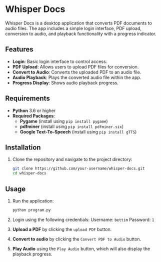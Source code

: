 # Whisper Docs

Whisper Docs is a desktop application that converts PDF documents to audio files. The app includes a simple login interface, PDF upload, conversion to audio, and playback functionality with a progress indicator.

## Features
- **Login**: Basic login interface to control access.
- **PDF Upload**: Allows users to upload PDF files for conversion.
- **Convert to Audio**: Converts the uploaded PDF to an audio file.
- **Audio Playback**: Plays the converted audio file within the app.
- **Progress Display**: Shows audio playback progress.

## Requirements
- **Python** 3.6 or higher
- **Required Packages**:
  - **Pygame** (install using `pip install pygame`)
  - **pdfminer** (install using `pip install pdfminer.six`)
  - **Google Text-To-Speech** (install using `pip install gTTS`)

## Installation
1. Clone the repository and navigate to the project directory:
   ```bash
   git clone https://github.com/your-username/whisper-docs.git
   cd whisper-docs

## Usage
1. Run the application: 
    ```bash
    python program.py

2. Login using the following credentials: 
    Username: `bettim`
    Password: `1`

3. **Upload a PDF** by clicking the `upload PDF` button.

4. **Convert to audio** by clicking the `Convert PDF to Audio` button.
5. **Play Audio** using the `Play Audio` button, which will also display the playback progress.